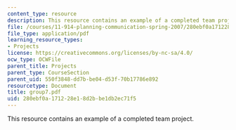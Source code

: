 ```yaml
---
content_type: resource
description: This resource contains an example of a completed team project.
file: /courses/11-914-planning-communication-spring-2007/280ebf0a171228e18d2bbe1db2ec71f5_group7.pdf
file_type: application/pdf
learning_resource_types:
- Projects
license: https://creativecommons.org/licenses/by-nc-sa/4.0/
ocw_type: OCWFile
parent_title: Projects
parent_type: CourseSection
parent_uid: 550f3848-dd7b-be04-d53f-70b17786e892
resourcetype: Document
title: group7.pdf
uid: 280ebf0a-1712-28e1-8d2b-be1db2ec71f5
---
```

This resource contains an example of a completed team project.